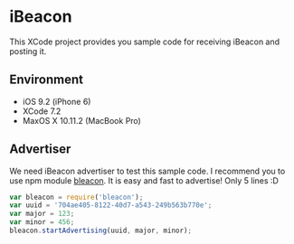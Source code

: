 # iBeacon
This XCode project provides you sample code for receiving iBeacon and posting it.

## Environment
 - iOS 9.2 (iPhone 6)
 - XCode 7.2
 - MaxOS X 10.11.2 (MacBook Pro)

## Advertiser
We need iBeacon advertiser to test this sample code. I recommend you to use npm module [bleacon](https://www.npmjs.com/package/bleacon). It is easy and fast to advertise! Only 5 lines :D

```javascript
var bleacon = require('bleacon');
var uuid = '704ae405-8122-40d7-a543-249b563b770e';
var major = 123;
var minor = 456;
bleacon.startAdvertising(uuid, major, minor);
```
